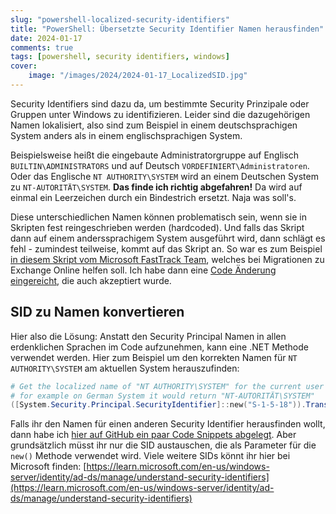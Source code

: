 ```yaml
---
slug: "powershell-localized-security-identifiers"
title: "PowerShell: Übersetzte Security Identifier Namen herausfinden"
date: 2024-01-17
comments: true
tags: [powershell, security identifiers, windows]
cover: 
    image: "/images/2024/2024-01-17_LocalizedSID.jpg"
---
```


Security Identifiers sind dazu da, um bestimmte Security Prinzipale oder Gruppen unter Windows zu identifizieren. Leider sind die dazugehörigen Namen lokalisiert, also sind zum Beispiel in einem deutschsprachigen System anders als in einem englischsprachigen System.

Beispielsweise heißt die eingebaute Administratorgruppe auf Englisch `BUILTIN\ADMINISTRATORS` und auf Deutsch `VORDEFINIERT\Administratoren`. Oder das Englische `NT AUTHORITY\SYSTEM` wird an einem Deutschen System zu `NT-AUTORITÄT\SYSTEM`. **Das finde ich richtig abgefahren!** Da wird auf einmal ein Leerzeichen durch ein Bindestrich ersetzt. Naja was soll's.

Diese unterschiedlichen Namen können problematisch sein, wenn sie in Skripten fest reingeschrieben werden (hardcoded). Und falls das Skript dann auf einem anderssprachigem System ausgeführt wird, dann schlägt es fehl - zumindest teilweise, kommt auf das Skript an. So war es zum Beispiel [in diesem Skript vom Microsoft FastTrack Team](https://github.com/microsoft/FastTrack/blob/master/scripts/Find-MailboxDelegates/Find-MailboxDelegates.ps1), welches bei Migrationen zu Exchange Online helfen soll. Ich habe dann eine [Code Änderung eingereicht](https://github.com/microsoft/FastTrack/commit/ff6532501fc68f6c99a8b4447b1efb72158f1315), die auch akzeptiert wurde.

## SID zu Namen konvertieren

Hier also die Lösung: Anstatt den Security Principal Namen in allen erdenklichen Sprachen im Code aufzunehmen, kann eine .NET Methode verwendet werden. Hier zum Beispiel um den korrekten Namen für `NT AUTHORITY\SYSTEM` am aktuellen System herauszufinden:

```powershell
# Get the localized name of "NT AUTHORITY\SYSTEM" for the current user's language
# for example on German System it would return "NT-AUTORITÄT\SYSTEM"
([System.Security.Principal.SecurityIdentifier]::new("S-1-5-18")).Translate([System.Security.Principal.NTAccount]).Value
```

Falls ihr den Namen für einen anderen Security Identifier herausfinden wollt, dann habe ich [hier auf GitHub ein paar Code Snippets abgelegt](https://github.com/diecknet/diecknet-scripts/blob/main/Snips/Get-LocalizedNTAuthority.ps1). Aber grundsätzlich müsst ihr nur die SID austauschen, die als Parameter für die `new()` Methode verwendet wird. Viele weitere SIDs könnt ihr hier bei Microsoft finden: [https://learn.microsoft.com/en-us/windows-server/identity/ad-ds/manage/understand-security-identifiers](https://learn.microsoft.com/en-us/windows-server/identity/ad-ds/manage/understand-security-identifiers)
